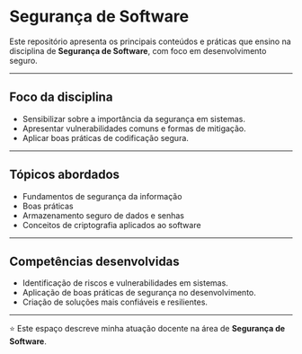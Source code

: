 # Segurança de Software

Este repositório apresenta os principais conteúdos e práticas que ensino na disciplina de **Segurança de Software**, com foco em desenvolvimento seguro.

---

## Foco da disciplina
- Sensibilizar sobre a importância da segurança em sistemas.
- Apresentar vulnerabilidades comuns e formas de mitigação.
- Aplicar boas práticas de codificação segura.

---

## Tópicos abordados
- Fundamentos de segurança da informação 
- Boas práticas 
- Armazenamento seguro de dados e senhas
- Conceitos de criptografia aplicados ao software

---

## Competências desenvolvidas
- Identificação de riscos e vulnerabilidades em sistemas.
- Aplicação de boas práticas de segurança no desenvolvimento.
- Criação de soluções mais confiáveis e resilientes.

---

⭐ Este espaço descreve minha atuação docente na área de **Segurança de Software**.
